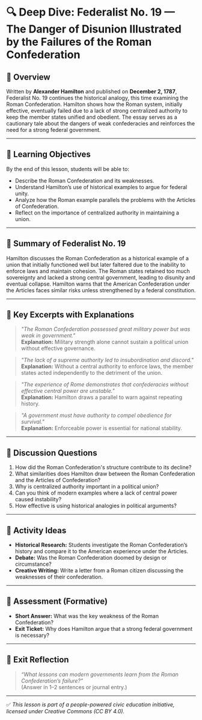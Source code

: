 # 🔍 Deep Dive: Federalist No. 19 — The Danger of Disunion Illustrated by the Failures of the Roman Confederation

## 🧭 Overview

Written by **Alexander Hamilton** and published on **December 2, 1787**, Federalist No. 19 continues the historical analogy, this time examining the Roman Confederation. Hamilton shows how the Roman system, initially effective, eventually failed due to a lack of strong centralized authority to keep the member states unified and obedient. The essay serves as a cautionary tale about the dangers of weak confederacies and reinforces the need for a strong federal government.

---

## 🎯 Learning Objectives

By the end of this lesson, students will be able to:  
- Describe the Roman Confederation and its weaknesses.  
- Understand Hamilton’s use of historical examples to argue for federal unity.  
- Analyze how the Roman example parallels the problems with the Articles of Confederation.  
- Reflect on the importance of centralized authority in maintaining a union.

---

## 📘 Summary of Federalist No. 19

Hamilton discusses the Roman Confederation as a historical example of a union that initially functioned well but later faltered due to the inability to enforce laws and maintain cohesion. The Roman states retained too much sovereignty and lacked a strong central government, leading to disunity and eventual collapse. Hamilton warns that the American Confederation under the Articles faces similar risks unless strengthened by a federal constitution.

---

## 📖 Key Excerpts with Explanations

> *"The Roman Confederation possessed great military power but was weak in government."*  
**Explanation:** Military strength alone cannot sustain a political union without effective governance.

> *"The lack of a supreme authority led to insubordination and discord."*  
**Explanation:** Without a central authority to enforce laws, the member states acted independently to the detriment of the union.

> *"The experience of Rome demonstrates that confederacies without effective central power are unstable."*  
**Explanation:** Hamilton draws a parallel to warn against repeating history.

> *"A government must have authority to compel obedience for survival."*  
**Explanation:** Enforceable power is essential for national stability.

---

## 💬 Discussion Questions

1. How did the Roman Confederation's structure contribute to its decline?  
2. What similarities does Hamilton draw between the Roman Confederation and the Articles of Confederation?  
3. Why is centralized authority important in a political union?  
4. Can you think of modern examples where a lack of central power caused instability?  
5. How effective is using historical analogies in political arguments?

---

## 🧪 Activity Ideas

- **Historical Research:** Students investigate the Roman Confederation’s history and compare it to the American experience under the Articles.  
- **Debate:** Was the Roman Confederation doomed by design or circumstance?  
- **Creative Writing:** Write a letter from a Roman citizen discussing the weaknesses of their confederation.

---

## 📎 Assessment (Formative)

- **Short Answer:** What was the key weakness of the Roman Confederation?  
- **Exit Ticket:** Why does Hamilton argue that a strong federal government is necessary?

---

## 🏁 Exit Reflection

> *“What lessons can modern governments learn from the Roman Confederation’s failure?”*  
(Answer in 1–2 sentences or journal entry.)

---

✅ *This lesson is part of a people-powered civic education initiative, licensed under Creative Commons (CC BY 4.0).*
